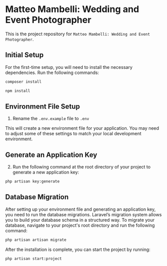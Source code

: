 # Matteo Mambelli: Wedding and Event Photographer

This is the project repository for `Matteo Mambelli: Wedding and Event Photographer`.

## Initial Setup

For the first-time setup, you will need to install the necessary dependencies. Run the following commands:
```bash
composer install
```

```bash
npm install
```
## Environment File Setup

1. Rename the `.env.example` file to `.env`

This will create a new environment file for your application. You may need to adjust some of these settings to match your local development environment.

## Generate an Application Key

2. Run the following command at the root directory of your project to generate a new application key:
```bash
php artisan key:generate
```
## Database Migration

After setting up your environment file and generating an application key, you need to run the database migrations. Laravel’s migration system allows you to build your database schema in a structured way. To migrate your database, navigate to your project's root directory and run the following command:
```bash
php artisan artisan migrate
```

After the installation is complete, you can start the project by running:
```bash
php artisan start:project
```
